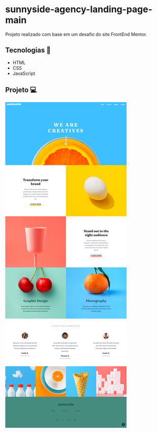 # sunnyside-agency-landing-page-main
 Projeto realizado com base em um desafio do site FrontEnd Mentor.
 
## Tecnologias 🚀
 - HTML
 - CSS
 - JavaScript

## Projeto 💻
<img src="./prints/print2.png"/>


